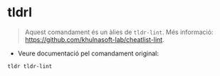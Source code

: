 # tldrl

> Aquest comandament és un àlies de `tldr-lint`.
> Més informació: <https://github.com/khulnasoft-lab/cheatlist-lint>.

- Veure documentació pel comandament original:

`tldr tldr-lint`
